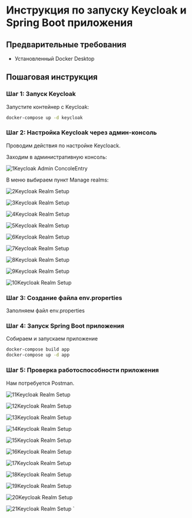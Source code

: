 # Инструкция по запуску Keycloak и Spring Boot приложения

## Предварительные требования
- Установленный Docker Desktop

## Пошаговая инструкция

### Шаг 1: Запуск Keycloak
Запустите контейнер с Keycloak:
```bash
docker-compose up -d keycloak
```

### Шаг 2: Настройка Keycloak через админ-консоль
Проводим действия по настройке Keycloack.

Заходим в административную консоль:

![1Keycloak Admin ConcoleEntry](images/001.PNG)

В меню выбираем пункт Manage realms:

![2Keycloak Realm Setup](images/002.png)

![3Keycloak Realm Setup](images/003.png)

![4Keycloak Realm Setup](images/004.png)

![5Keycloak Realm Setup](images/005.png)

![6Keycloak Realm Setup](images/006.png)

![7Keycloak Realm Setup](images/007.png)

![8Keycloak Realm Setup](images/008.png)

![9Keycloak Realm Setup](images/009.png)

![10Keycloak Realm Setup](images/010.png)

### Шаг 3: Создание файла env.properties
Заполняем файл env.properties

### Шаг 4: Запуск Spring Boot приложения
Собираем и запускаем приложение
```bash
docker-compose build app
docker-compose up -d app
```
### Шаг 5: Проверка работоспособности приложения
Нам потребуется Postman.

![11Keycloak Realm Setup](images/011.png)

![12Keycloak Realm Setup](images/012.png)

![13Keycloak Realm Setup](images/013.png)

![14Keycloak Realm Setup](images/014.png)

![15Keycloak Realm Setup](images/015.png)

![16Keycloak Realm Setup](images/016.png)

![17Keycloak Realm Setup](images/017.png)

![18Keycloak Realm Setup](images/018.png)

![19Keycloak Realm Setup](images/019.png)

![20Keycloak Realm Setup](images/020.png)

![21Keycloak Realm Setup](images/021.png)
`